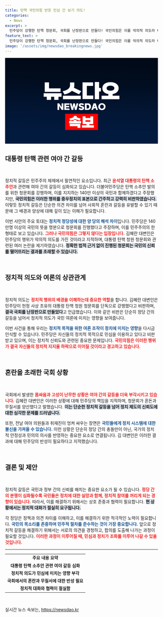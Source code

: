 ```yaml
---
title: 탄핵 국민의힘 반응 민심 간 보기 의도!
categories:
  - News
excerpt: >
  민주당이 강행한 탄핵 청문회, 국회를 난장판으로 만들다! 국민의힘은 이를 악의적 의도라 비판하며, 혼란 속에서 진정한 의도가 감춰져 있다고 경고한다.
feature_text: >
  민주당이 강행한 탄핵 청문회, 국회를 난장판으로 만들다! 국민의힘은 이를 악의적 의도라 비판하며, 혼란 속에서 진정한 의도가 감춰져 있다고 경고한다.
image: '/assets/img/newsdao_breakingnews.jpg'
---
```


<p><img src="/assets/img/newsdao_breakingnews.jpg" alt="flaretime 속보" /></p>

<h2 data-ke-size="size26">대통령 탄핵 관련 여야 간 갈등</h2>

<p data-ke-size="size16">&nbsp;</p>

<p>정치적 갈등은 민주주의 체제에서 필연적인 요소입니다. 최근 <b><span style="color: #ee2323;">윤석열 대통령의 탄핵 소추안</span></b>과 관련해 여야 간의 갈등이 심화되고 있습니다. 더불어민주당은 탄핵 소추안 발의를 위한 청문회를 강행하며, 이를 지지하는 140만 이상의 국민과 함께하겠다고 주장했지만, <b><span style="background-color: #21538527;">국민의힘은 이러한 행위를 중우정치의 표본으로 간주하고 강력히 비판하였습니다.</span></b> 이렇듯 정치적 갈등은 단순한 의견 차이를 넘어 사회적 혼란과 갈등을 유발할 수 있기 때문에 그 배경과 양상에 대해 깊이 있는 이해가 필요합니다.</p>

<p>이번 사안의 주요 토대는 <b><span style="color: #1a5490;">정치적 정당성에 대한 양 당의 해석 차이</span></b>입니다. 민주당은 140만명 이상의 국민의 뜻을 명분으로 청문회를 진행했다고 주장하며, 이를 민주주의의 한 형태로 보고 있습니다. <b><span style="color: #ee2323;">그러나 국민의힘은 그렇지 않다는 입장입니다.</span></b> 김혜란 대변인은 민주당의 행위가 악의적 의도를 가진 것이라고 지적하며, 대통령 탄핵 청원 청문회와 관련된 여러 논란을 제기하였습니다. <b><span style="background-color: #21538527;">정확한 법적 근거 없이 진행된 청문회는 국민의 신뢰를 떨어뜨리는 결과를 초래할 수 있습니다.</span></b></p>

<p data-ke-size="size16">&nbsp;</p>

<h2 data-ke-size="size26">정치적 의도와 여론의 상관관계</h2>

<p data-ke-size="size16">&nbsp;</p>

<p>정치적 의도는 <b><span style="color: #ee2323;">정치적 행위의 배경을 이해하는데 중요한 역할</span></b>을 합니다. 김혜란 대변인은 민주당이 헌정 사상 초유의 대통령 탄핵 청원 청문회를 단독으로 강행했다고 비판하며, <b><span style="background-color: #21538527;">결국 국회를 난장판으로 만들었다</span></b>고 언급했습니다. 이와 같은 비판은 단순히 정당 간의 갈등을 넘어서 정치적 의도가 국민 여론에 미치는 영향을 보여줍니다.</p>

<p>이번 사건을 통해 우리는 <b><span style="color: #1a5490;">정치적 목적을 위한 여론 조작이 정치에 미치는 영향</span></b>을 다시금 인식할 수 있습니다. 민주당은 자신들의 정치적 목적으로 민심을 이용하고 있다고 비판받고 있으며, 이는 정치적 신뢰도와 관련된 중요한 문제입니다. <b><span style="color: #ee2323;">국민의힘은 이러한 행위가 결국 자신들의 정치적 지지율 하락으로 이어질 것이라고 경고하고 있습니다.</span></b></p>

<p data-ke-size="size16">&nbsp;</p>

<h2 data-ke-size="size26">혼란을 초래한 국회 상황</h2>

<p data-ke-size="size16">&nbsp;</p>

<p>국회에서 발생한 <b><span style="color: #ee2323;">몸싸움과 고성이 난무한 상황은 여야 간의 갈등을 더욱 부각시키고 있습니다.</span></b> 김혜란 대변인은 이러한 상황에 대해 민주당의 책임을 지적하며, 청문회가 혼돈과 무질서를 양산했다고 말했습니다. <b><span style="background-color: #21538527;">이는 단순한 정치적 갈등을 넘어 정치 제도의 신뢰도에 대한 심각한 문제를 드러냅니다.</span></b></p>

<p>또한, 전날 여야 의원들과 취재진이 엉켜 싸우는 장면은 <b><span style="color: #1a5490;">국민들에게 정치 시스템에 대한 불신을 가져올 수 있습니다.</span></b> 이런 상황은 단순히 정당 간의 충돌만이 아닌, 국가의 정치적 안정성과 민의의 의사를 반영하는 중요한 요소로 연결됩니다. 김 대변인은 이러한 결과에 대해 민주당의 반성이 필요하다고 지적했습니다.</p>

<p data-ke-size="size16">&nbsp;</p>

<h2 data-ke-size="size26">결론 및 제안</h2>

<p data-ke-size="size16">&nbsp;</p>

<p>정치적 갈등은 국민과 정부 간의 신뢰를 해치는 중요한 요소가 될 수 있습니다. <b><span style="color: #ee2323;">정당 간의 분쟁이 심화될수록 국민들은 정치에 대한 실망과 함께, 정치적 참여를 꺼리게 되는 경향이 있습니다.</span></b> 따라서, 이를 해결하기 위해서는 상호 존중과 협력이 필요합니다. <b><span style="background-color: #21538527;">현 상황에서는 정치적 대화가 절실히 요구됩니다.</span></b></p>

<p>각 정당은 정책과 의견 차이를 이해하고, 이를 해결하기 위한 적극적인 노력이 필요합니다. <b><span style="color: #1a5490;">국민의 목소리를 존중하며 민주적 절차를 준수하는 것이 가장 중요합니다.</span></b> 앞으로 정치적 갈등을 해결하기 위해서는 서로의 의견을 경청하고, 합의를 도출해 나가는 과정이 필요할 것입니다. <b><span style="color: #ee2323;">이러한 과정이 이루어질 때, 민심과 정치가 조화를 이루어 나갈 수 있을 것입니다.</span></b></p>

<hr>

<table style="width: 100%; border-collapse: collapse;">
   <tr>
      <td style="text-align: center; height: 17px;"><b>주요 내용 요약</b></td>
   </tr>
   <tr>
      <td style="text-align: center; height: 17px;"><b>대통령 탄핵 소추안 관련 여야 갈등 심화</b></td>
   </tr>
   <tr>
      <td style="text-align: center; height: 17px;"><b>정치적 의도가 민심에 미치는 영향 부각</b></td>
   </tr>
   <tr>
      <td style="text-align: center; height: 17px;"><b>국회에서의 혼란과 무질서에 대한 반성 필요</b></td>
   </tr>
   <tr>
      <td style="text-align: center; height: 17px;"><b>정치적 대화와 협력이 절실함</b></td>
   </tr>
</table>

<p data-ke-size="size16">&nbsp;</p>
실시간 뉴스 속보는, <a href="https://newsdao.kr" rel="dofollow">https://newsdao.kr</a>


